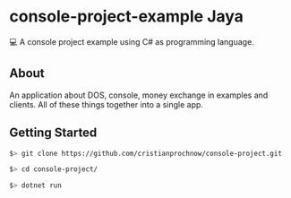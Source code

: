 # console-project-example Jaya
💻 A console project example using C# as programming language.

## About
An application about DOS, console, money exchange in examples and clients. All of these things together into a single app.

## Getting Started
```bash
$> git clone https://github.com/cristianprochnow/console-project.git

$> cd console-project/

$> dotnet run
```
